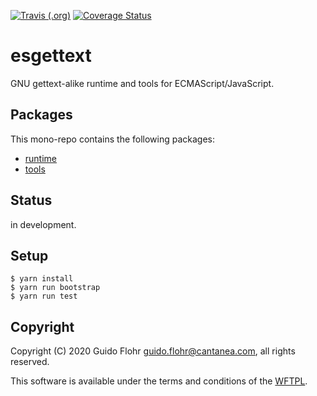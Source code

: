 [![Travis (.org)](https://img.shields.io/travis/gflohr/esgettext.svg)](https://travis-ci.org/gflohr/esgettext)
[![Coverage Status](https://coveralls.io/repos/github/gflohr/esgettext/badge.svg?branch=master)](https://coveralls.io/github/gflohr/esgettext?branch=master)

# esgettext

GNU gettext-alike runtime and tools for ECMAScript/JavaScript.

## Packages

This mono-repo contains the following packages:

* [runtime](packages/esgettext-runtime/README.md)
* [tools](packages/esgettext-tools/README.md)

## Status

in development.

## Setup

```
$ yarn install
$ yarn run bootstrap
$ yarn run test
```

## Copyright

Copyright (C) 2020 Guido Flohr <guido.flohr@cantanea.com>, all
rights reserved.

This software is available under the terms and conditions of the
[WFTPL](http://www.wtfpl.net/about).
